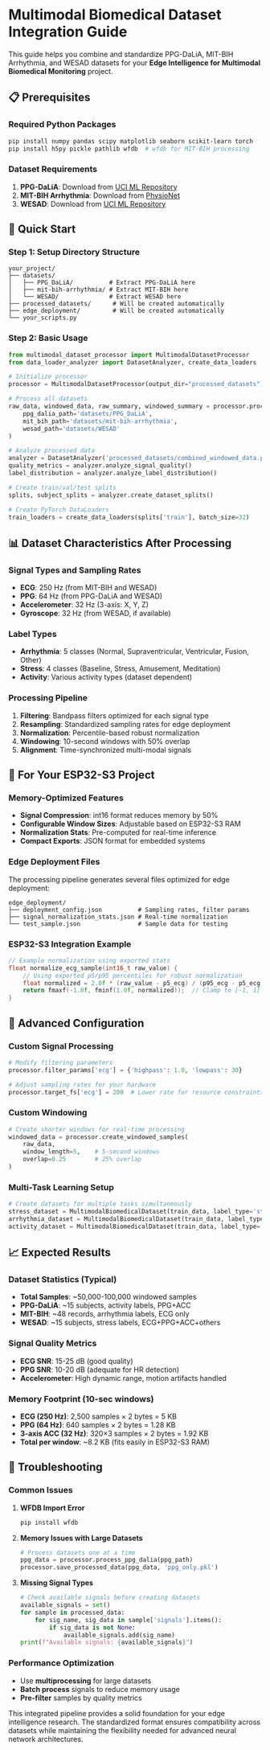 # Multimodal Biomedical Dataset Integration Guide

This guide helps you combine and standardize PPG-DaLiA, MIT-BIH Arrhythmia, and WESAD datasets for your **Edge Intelligence for Multimodal Biomedical Monitoring** project.

## 📋 Prerequisites

### Required Python Packages
```bash
pip install numpy pandas scipy matplotlib seaborn scikit-learn torch
pip install h5py pickle pathlib wfdb  # wfdb for MIT-BIH processing
```

### Dataset Requirements
1. **PPG-DaLiA**: Download from [UCI ML Repository](https://archive.ics.uci.edu/ml/datasets/PPG-DaLiA)
2. **MIT-BIH Arrhythmia**: Download from [PhysioNet](https://physionet.org/content/mitdb/1.0.0/)
3. **WESAD**: Download from [UCI ML Repository](https://archive.ics.uci.edu/ml/datasets/WESAD)

## 🚀 Quick Start

### Step 1: Setup Directory Structure
```
your_project/
├── datasets/
│   ├── PPG_DaLiA/          # Extract PPG-DaLiA here
│   ├── mit-bih-arrhythmia/ # Extract MIT-BIH here  
│   └── WESAD/              # Extract WESAD here
├── processed_datasets/      # Will be created automatically
├── edge_deployment/         # Will be created automatically
└── your_scripts.py
```

### Step 2: Basic Usage
```python
from multimodal_dataset_processor import MultimodalDatasetProcessor
from data_loader_analyzer import DatasetAnalyzer, create_data_loaders

# Initialize processor
processor = MultimodalDatasetProcessor(output_dir="processed_datasets")

# Process all datasets
raw_data, windowed_data, raw_summary, windowed_summary = processor.process_all_datasets(
    ppg_dalia_path='datasets/PPG_DaLiA',
    mit_bih_path='datasets/mit-bih-arrhythmia',
    wesad_path='datasets/WESAD'
)

# Analyze processed data
analyzer = DatasetAnalyzer('processed_datasets/combined_windowed_data.pkl')
quality_metrics = analyzer.analyze_signal_quality()
label_distribution = analyzer.analyze_label_distribution()

# Create train/val/test splits
splits, subject_splits = analyzer.create_dataset_splits()

# Create PyTorch DataLoaders
train_loaders = create_data_loaders(splits['train'], batch_size=32)
```

## 📊 Dataset Characteristics After Processing

### Signal Types and Sampling Rates
- **ECG**: 250 Hz (from MIT-BIH and WESAD)
- **PPG**: 64 Hz (from PPG-DaLiA and WESAD)
- **Accelerometer**: 32 Hz (3-axis: X, Y, Z)
- **Gyroscope**: 32 Hz (from WESAD, if available)

### Label Types
- **Arrhythmia**: 5 classes (Normal, Supraventricular, Ventricular, Fusion, Other)
- **Stress**: 4 classes (Baseline, Stress, Amusement, Meditation)  
- **Activity**: Various activity types (dataset dependent)

### Processing Pipeline
1. **Filtering**: Bandpass filters optimized for each signal type
2. **Resampling**: Standardized sampling rates for edge deployment
3. **Normalization**: Percentile-based robust normalization
4. **Windowing**: 10-second windows with 50% overlap
5. **Alignment**: Time-synchronized multi-modal signals

## 🎯 For Your ESP32-S3 Project

### Memory-Optimized Features
- **Signal Compression**: int16 format reduces memory by 50%
- **Configurable Window Sizes**: Adjustable based on ESP32-S3 RAM
- **Normalization Stats**: Pre-computed for real-time inference
- **Compact Exports**: JSON format for embedded systems

### Edge Deployment Files
The processing pipeline generates several files optimized for edge deployment:

```
edge_deployment/
├── deployment_config.json          # Sampling rates, filter params
├── signal_normalization_stats.json # Real-time normalization
└── test_sample.json                # Sample data for testing
```

### ESP32-S3 Integration Example
```c
// Example normalization using exported stats
float normalize_ecg_sample(int16_t raw_value) {
    // Using exported p5/p95 percentiles for robust normalization
    float normalized = 2.0f * (raw_value - p5_ecg) / (p95_ecg - p5_ecg) - 1.0f;
    return fmaxf(-1.0f, fminf(1.0f, normalized));  // Clamp to [-1, 1]
}
```

## 🔧 Advanced Configuration

### Custom Signal Processing
```python
# Modify filtering parameters
processor.filter_params['ecg'] = {'highpass': 1.0, 'lowpass': 30}

# Adjust sampling rates for your hardware
processor.target_fs['ecg'] = 200  # Lower rate for resource constraints
```

### Custom Windowing
```python
# Create shorter windows for real-time processing
windowed_data = processor.create_windowed_samples(
    raw_data, 
    window_length=5,    # 5-second windows
    overlap=0.25        # 25% overlap
)
```

### Multi-Task Learning Setup
```python
# Create datasets for multiple tasks simultaneously
stress_dataset = MultimodalBiomedicalDataset(train_data, label_type='stress')
arrhythmia_dataset = MultimodalBiomedicalDataset(train_data, label_type='arrhythmia')
activity_dataset = MultimodalBiomedicalDataset(train_data, label_type='activity')
```

## 📈 Expected Results

### Dataset Statistics (Typical)
- **Total Samples**: ~50,000-100,000 windowed samples
- **PPG-DaLiA**: ~15 subjects, activity labels, PPG+ACC
- **MIT-BIH**: ~48 records, arrhythmia labels, ECG only
- **WESAD**: ~15 subjects, stress labels, ECG+PPG+ACC+others

### Signal Quality Metrics
- **ECG SNR**: 15-25 dB (good quality)
- **PPG SNR**: 10-20 dB (adequate for HR detection)
- **Accelerometer**: High dynamic range, motion artifacts handled

### Memory Footprint (10-sec windows)
- **ECG (250 Hz)**: 2,500 samples × 2 bytes = 5 KB
- **PPG (64 Hz)**: 640 samples × 2 bytes = 1.28 KB  
- **3-axis ACC (32 Hz)**: 320×3 samples × 2 bytes = 1.92 KB
- **Total per window**: ~8.2 KB (fits easily in ESP32-S3 RAM)

## 🐛 Troubleshooting

### Common Issues

1. **WFDB Import Error**
   ```bash
   pip install wfdb
   ```

2. **Memory Issues with Large Datasets**
   ```python
   # Process datasets one at a time
   ppg_data = processor.process_ppg_dalia(ppg_path)
   processor.save_processed_data(ppg_data, 'ppg_only.pkl')
   ```

3. **Missing Signal Types**
   ```python
   # Check available signals before creating datasets
   available_signals = set()
   for sample in processed_data:
       for sig_name, sig_data in sample['signals'].items():
           if sig_data is not None:
               available_signals.add(sig_name)
   print(f"Available signals: {available_signals}")
   ```

### Performance Optimization
- Use **multiprocessing** for large datasets
- **Batch process** signals to reduce memory usage
- **Pre-filter** samples by quality metrics


This integrated pipeline provides a solid foundation for your edge intelligence research. The standardized format ensures compatibility across datasets while maintaining the flexibility needed for advanced neural network architectures.
